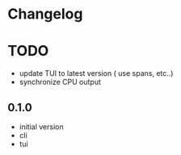 # Changelog

# TODO
- update TUI to latest version ( use spans, etc..)
- synchronize CPU output


## 0.1.0
 - initial version
 - cli 
 - tui